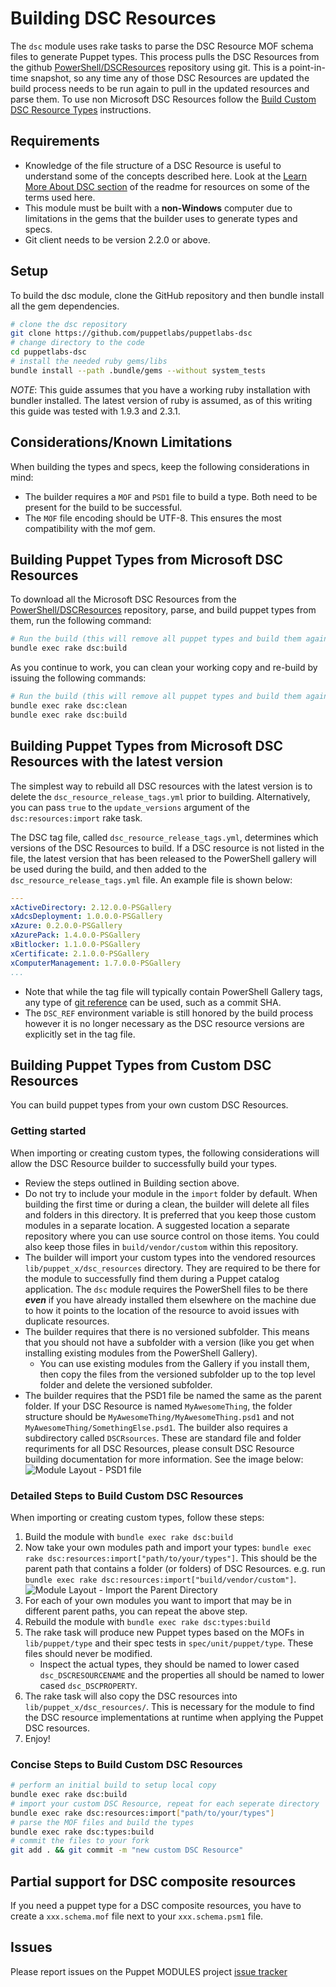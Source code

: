 # Building DSC Resources

The `dsc` module uses rake tasks to parse the DSC Resource MOF schema files to generate Puppet types. This process pulls the DSC Resources from the github [PowerShell/DSCResources](https:/github.com/powershell/DSCResources) repository using git. This is a point-in-time snapshot, so any time any of those DSC Resources are updated the build process needs to be run again to pull in the updated resources and parse them. To use non Microsoft DSC Resources follow the [Build Custom DSC Resource Types](#building-puppet-types-from-custom-dsc-resources) instructions.

## Requirements

* Knowledge of the file structure of a DSC Resource is useful to understand some of the concepts described here. Look at the [Learn More About DSC section](#learn-more-about-dsc-section) of the readme for resources on some of the terms used here.
* This module must be built with a **non-Windows** computer due to limitations in the gems that the builder uses to generate types and specs.
* Git client needs to be version 2.2.0 or above.

## Setup

To build the dsc module, clone the GitHub repository and then bundle install all the gem dependencies.

~~~bash
# clone the dsc repository
git clone https://github.com/puppetlabs/puppetlabs-dsc
# change directory to the code
cd puppetlabs-dsc
# install the needed ruby gems/libs
bundle install --path .bundle/gems --without system_tests
~~~

*NOTE*: This guide assumes that you have a working ruby installation with bundler installed. The latest version of ruby is assumed, as of this writing this guide was tested with 1.9.3 and 2.3.1.

## Considerations/Known Limitations

When building the types and specs, keep the following considerations in mind:

* The builder requires a `MOF` and `PSD1` file to build a type. Both need to be present for the build to be successful.
* The `MOF` file encoding should be UTF-8. This ensures the most compatibility with the mof gem.

## Building Puppet Types from Microsoft DSC Resources

To download all the Microsoft DSC Resources from the [PowerShell/DSCResources](https:/github.com/powershell/DSCResources) repository, parse, and build puppet types from them, run the following command:

~~~bash
# Run the build (this will remove all puppet types and build them again)
bundle exec rake dsc:build
~~~

As you continue to work, you can clean your working copy and re-build by issuing the following commands:
~~~bash
# Run the build (this will remove all puppet types and build them again)
bundle exec rake dsc:clean
bundle exec rake dsc:build
~~~

## Building Puppet Types from Microsoft DSC Resources with the latest version

The simplest way to rebuild all DSC resources with the latest version is to delete the `dsc_resource_release_tags.yml` prior to building. Alternatively, you can pass `true` to the `update_versions` argument of the `dsc:resources:import` rake task.

The DSC tag file, called `dsc_resource_release_tags.yml`, determines which versions of the DSC Resources to build. If a DSC resource is not listed in the file, the latest version that has been released to the PowerShell gallery will be used during the build, and then added to the `dsc_resource_release_tags.yml` file. An example file is shown below:

~~~ yaml
---
xActiveDirectory: 2.12.0.0-PSGallery
xAdcsDeployment: 1.0.0.0-PSGallery
xAzure: 0.2.0.0-PSGallery
xAzurePack: 1.4.0.0-PSGallery
xBitlocker: 1.1.0.0-PSGallery
xCertificate: 2.1.0.0-PSGallery
xComputerManagement: 1.7.0.0-PSGallery
...
~~~

* Note that while the tag file will typically contain PowerShell Gallery tags, any type of [git reference](https://git-scm.com/book/en/v2/Git-Internals-Git-References) can be used, such as a commit SHA.
* The `DSC_REF` environment variable is still honored by the build process however it is no longer necessary as the DSC resource versions are explicitly set in the tag file.

## Building Puppet Types from Custom DSC Resources

You can build puppet types from your own custom DSC Resources.

### Getting started

When importing or creating custom types, the following considerations will allow the DSC Resource builder to successfully build your types.

* Review the steps outlined in Building section above.
* Do not try to include your module in the `import` folder by default. When building the first time or during a clean, the builder will delete all files and folders in this directory. It is preferred that you keep those custom modules in a separate location. A suggested location a separate repository where you can use source control on those items. You could also keep those files in `build/vendor/custom` within this repository.
* The builder will import your custom types into the vendored resources `lib/puppet_x/dsc_resources` directory. They are required to be there for the module to successfully find them during a Puppet catalog application. The `dsc` module requires the PowerShell files to be there ***even*** if you have already installed them elsewhere on the machine due to how it points to the location of the resource to avoid issues with duplicate resources.
* The builder requires that there is no versioned subfolder. This means that you should not have a subfolder with a version (like you get when installing existing modules from the PowerShell Gallery).
  * You can use existing modules from the Gallery if you install them, then copy the files from the versioned subfolder up to the top level folder and delete the versioned subfolder.
* The builder requires that the PSD1 file be named the same as the parent folder. If your DSC Resource is named `MyAwesomeThing`, the folder structure should be `MyAwesomeThing/MyAwesomeThing.psd1` and not `MyAwesomeThing/SomethingElse.psd1`. The builder also requires a subdirectory called `DSCRsources`. These are standard file and folder requriments for all DSC Resources, please consult DSC Resource building documentation for more information. See the image below:
  ![Module Layout - PSD1 file](docs/images/dir_struct_psdname.png)

### Detailed Steps to Build Custom DSC Resources

When importing or creating custom types, follow these steps:

1. Build the module with `bundle exec rake dsc:build`
2. Now take your own modules path and import your types: `bundle exec rake dsc:resources:import["path/to/your/types"]`. This should be the parent path that contains a folder (or folders) of DSC Resources.
   e.g. run `bundle exec rake dsc:resources:import["build/vendor/custom"]`.
   ![Module Layout - Import the Parent Directory](docs/images/dir_struct_import.png)
3. For each of your own modules you want to import that may be in different parent paths, you can repeat the above step.
4. Rebuild the module with `bundle exec rake dsc:types:build`
5. The rake task will produce new Puppet types based on the MOFs in `lib/puppet/type` and their spec tests in `spec/unit/puppet/type`. These files should never be modified.
    * Inspect the actual types, they should be named to lower cased `dsc_DSCRESOURCENAME` and the properties all should be named to lower cased `dsc_DSCPROPERTY`.
6. The rake task will also copy the DSC resources into `lib/puppet_x/dsc_resources/`. This is necessary for the module to find the DSC resource implementations at runtime when applying the Puppet DSC resources.
7. Enjoy!

### Concise Steps to Build Custom DSC Resources

```bash
# perform an initial build to setup local copy
bundle exec rake dsc:build
# import your custom DSC Resource, repeat for each seperate directory
bundle exec rake dsc:resources:import["path/to/your/types"]
# parse the MOF files and build the types
bundle exec rake dsc:types:build
# commit the files to your fork
git add . && git commit -m "new custom DSC Resource"
```

## Partial support for DSC composite resources

If you need a puppet type for a DSC composite resources, you have to create a `xxx.schema.mof` file next to your `xxx.schema.psm1` file.

## Issues

Please report issues on the Puppet MODULES project [issue tracker](https://tickets.puppetlabs.com/CreateIssue.jspa?pid=10707)
